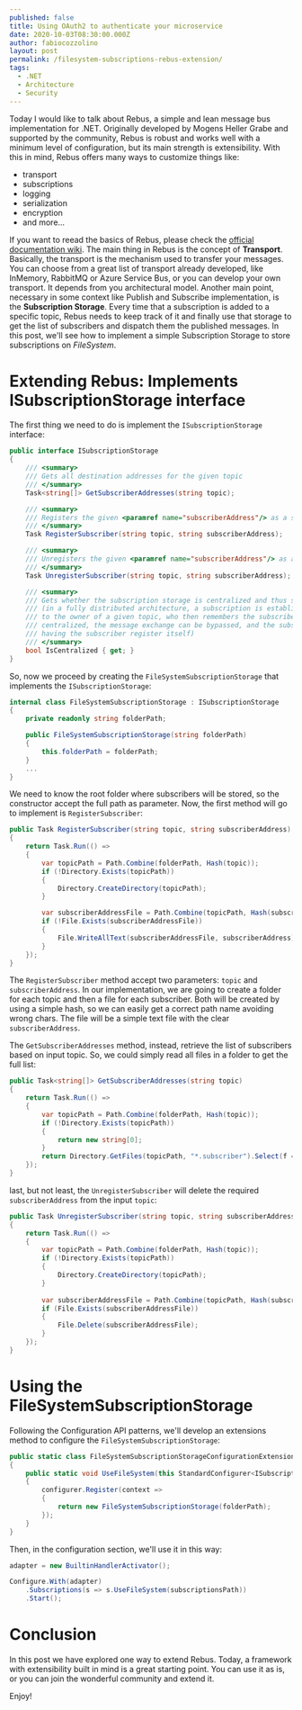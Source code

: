 ```yaml
---
published: false
title: Using OAuth2 to authenticate your microservice
date: 2020-10-03T08:30:00.000Z
author: fabiocozzolino
layout: post
permalink: /filesystem-subscriptions-rebus-extension/
tags:
  - .NET
  - Architecture
  - Security
---
```

Today I would like to talk about Rebus, a simple and lean message bus implementation for .NET. Originally developed by Mogens Heller Grabe and supported by the community, Rebus is robust and works well with a minimum level of configuration, but its main strength is extensibility. With this in mind, Rebus offers many ways to customize things like:

* transport
* subscriptions
* logging
* serialization
* encryption
* and more... 

If you want to reead the basics of Rebus, please check the [official documentation wiki](https://github.com/rebus-org/Rebus/wiki).
The main thing in Rebus is the concept of **Transport**. Basically, the transport is the mechanism used to transfer your messages. You can choose from a great list of transport already developed, like InMemory, RabbitMQ or Azure Service Bus, or you can develop your own transport. It depends from you architectural model.
Another main point, necessary in some context like Publish and Subscribe implementation, is the **Subscription Storage**. Every time that a subscription is added to a specific topic, Rebus needs to keep track of it and finally use that storage to get the list of subscribers and dispatch them the published messages.
In this post, we'll see how to implement a simple Subscription Storage to store subscriptions on *FileSystem*.

# Extending Rebus: Implements ISubscriptionStorage interface
The first thing we need to do is implement the `ISubscriptionStorage` interface: 
``` csharp
public interface ISubscriptionStorage
{
    /// <summary>
    /// Gets all destination addresses for the given topic
    /// </summary>
    Task<string[]> GetSubscriberAddresses(string topic);

    /// <summary>
    /// Registers the given <paramref name="subscriberAddress"/> as a subscriber of the given topic
    /// </summary>
    Task RegisterSubscriber(string topic, string subscriberAddress);

    /// <summary>
    /// Unregisters the given <paramref name="subscriberAddress"/> as a subscriber of the given topic
    /// </summary>
    Task UnregisterSubscriber(string topic, string subscriberAddress);

    /// <summary>
    /// Gets whether the subscription storage is centralized and thus supports bypassing the usual subscription request
    /// (in a fully distributed architecture, a subscription is established by sending a <see cref="SubscribeRequest"/>
    /// to the owner of a given topic, who then remembers the subscriber somehow - if the subscription storage is
    /// centralized, the message exchange can be bypassed, and the subscription can be established directly by
    /// having the subscriber register itself)
    /// </summary>
    bool IsCentralized { get; }
}
``` 

So, now we proceed by creating the `FileSystemSubscriptionStorage` that implements the `ISubscriptionStorage`:
``` csharp
internal class FileSystemSubscriptionStorage : ISubscriptionStorage
{
    private readonly string folderPath;

    public FileSystemSubscriptionStorage(string folderPath)
    {
        this.folderPath = folderPath;
    }
    ...
}
```

We need to know the root folder where subscribers will be stored, so the constructor accept the full path as parameter. Now, the first method will go to implement is `RegisterSubscriber`:
``` csharp
public Task RegisterSubscriber(string topic, string subscriberAddress)
{
    return Task.Run(() =>
    {
        var topicPath = Path.Combine(folderPath, Hash(topic));
        if (!Directory.Exists(topicPath))
        {
            Directory.CreateDirectory(topicPath);
        }

        var subscriberAddressFile = Path.Combine(topicPath, Hash(subscriberAddress) + ".subscriber");
        if (!File.Exists(subscriberAddressFile))
        {
            File.WriteAllText(subscriberAddressFile, subscriberAddress);
        }
    });
}
```

The `RegisterSubscriber` method accept two parameters: `topic` and `subscriberAddress`. In our implementation, we are going to create a folder for each topic and then a file for each subscriber. Both will be created by using a simple hash, so we can easily get a correct path name avoiding wrong chars. 
The file will be a simple text file with the clear `subscriberAddress`.

The `GetSubscriberAddresses` method, instead, retrieve the list of subscribers based on input topic. So, we could simply read all files in a folder to get the full list:
``` csharp
public Task<string[]> GetSubscriberAddresses(string topic)
{
    return Task.Run(() =>
    {
        var topicPath = Path.Combine(folderPath, Hash(topic));
        if (!Directory.Exists(topicPath))
        {
            return new string[0];
        }
        return Directory.GetFiles(topicPath, "*.subscriber").Select(f => File.ReadAllText(f)).ToArray();
    });
}
```

last, but not least, the `UnregisterSubscriber` will delete the required `subscriberAddress` from the input `topic`:
``` csharp
public Task UnregisterSubscriber(string topic, string subscriberAddress)
{
    return Task.Run(() =>
    {
        var topicPath = Path.Combine(folderPath, Hash(topic));
        if (!Directory.Exists(topicPath))
        {
            Directory.CreateDirectory(topicPath);
        }
        
        var subscriberAddressFile = Path.Combine(topicPath, Hash(subscriberAddress) + ".subscriber");
        if (File.Exists(subscriberAddressFile))
        {
            File.Delete(subscriberAddressFile);
        }
    });
}
```

# Using the FileSystemSubscriptionStorage
Following the Configuration API patterns, we'll develop an extensions method to configure the `FileSystemSubscriptionStorage`:
``` csharp
public static class FileSystemSubscriptionStorageConfigurationExtensions
{
    public static void UseFileSystem(this StandardConfigurer<ISubscriptionStorage> configurer, string folderPath)
    {
        configurer.Register(context =>
        {
            return new FileSystemSubscriptionStorage(folderPath);
        });
    }
}
```

Then, in the configuration section, we'll use it in this way:
``` csharp
adapter = new BuiltinHandlerActivator();

Configure.With(adapter)
    .Subscriptions(s => s.UseFileSystem(subscriptionsPath))
    .Start();
```

# Conclusion
In this post we have explored one way to extend Rebus. Today, a framework with extensibility built in mind is a great starting point. You can use it as is, or you can join the wonderful community and extend it.

Enjoy!
